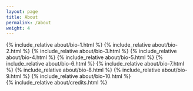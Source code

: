 ```yaml
---
layout: page
title: About
permalink: /about
weight: 4
---
```

<div class="bios">
{% include_relative about/bio-1.html %}
{% include_relative about/bio-2.html %}
{% include_relative about/bio-3.html %}
{% include_relative about/bio-4.html %}
{% include_relative about/bio-5.html %}
{% include_relative about/bio-6.html %}
{% include_relative about/bio-7.html %}
{% include_relative about/bio-8.html %}
{% include_relative about/bio-9.html %}
{% include_relative about/bio-10.html %}
</div>

<div class="credits">
	{% include_relative about/credits.html %}
</div>

